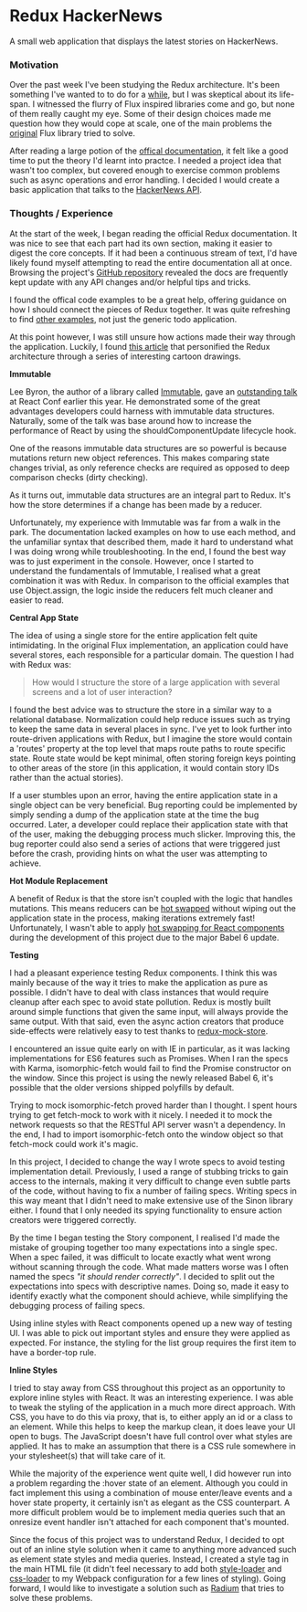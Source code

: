 # Redux HackerNews

A small web application that displays the latest stories on HackerNews.

### Motivation

Over the past week I've been studying the Redux architecture. It's been something I've wanted to to do for a [while](https://www.youtube.com/watch?v=xsSnOQynTHs), but I was skeptical about its life-span. I witnessed the flurry of Flux inspired libraries come and go, but none of them really caught my eye. Some of their design choices made me question how they would cope at scale, one of the main problems the [original](https://github.com/facebook/flux) Flux library tried to solve.

After reading a large potion of the [offical documentation](http://rackt.org/redux), it felt like a good time to put the theory I'd learnt into practce. I needed a project idea that wasn't too complex, but covered enough to exercise common problems such as async operations and error handling. I decided I would create a basic application that talks to the [HackerNews API](https://github.com/HackerNews/API).

### Thoughts / Experience

At the start of the week, I began reading the official Redux documentation. It was nice to see that each part had its own section, making it easier to digest the core concepts. If it had been a continuous stream of text, I'd have likely found myself attempting to read the entire documentation all at once. Browsing the project's [GitHub repository](https://github.com/rackt/redux/) revealed the docs are frequently kept update with any API changes and/or helpful tips and tricks.

I found the offical code examples to be a great help, offering guidance on how I should connect the pieces of Redux together. It was quite refreshing to find [other examples](http://rackt.org/redux/docs/introduction/Examples), not just the generic todo application.

At this point however, I was still unsure how actions made their way through the application. Luckily, I found [this article](https://code-cartoons.com/a-cartoon-intro-to-redux-3afb775501a6) that personified the Redux architecture through a series of interesting cartoon drawings.

**Immutable**

Lee Byron, the author of a library called [Immutable](https://github.com/facebook/immutable-js), gave an [outstanding talk](https://www.youtube.com/watch?v=I7IdS-PbEgI) at React Conf earlier this year. He demonstrated some of the great advantages developers could harness with immutable data structures. Naturally, some of the talk was base around how to increase the performance of React by using the shouldComponentUpdate lifecycle hook.

One of the reasons immutable data structures are so powerful is because mutations return new object references. This makes comparing state changes trivial, as only reference checks are required as opposed to deep comparison checks (dirty checking).

As it turns out, immutable data structures are an integral part to Redux. It's how the store determines if a change has been made by a reducer.

Unfortunately, my experience with Immutable was far from a walk in the park. The documentation lacked examples on how to use each method, and the unfamiliar syntax that described them, made it hard to understand what I was doing wrong while troubleshooting. In the end, I found the best way was to just experiment in the console. However, once I started to understand the fundamentals of Immutable, I realised what a great combination it was with Redux. In comparison to the official examples that use Object.assign, the logic inside the reducers felt much cleaner and easier to read.

**Central App State**

The idea of using a single store for the entire application felt quite intimidating. In the original Flux implementation, an application could have several stores, each responsible for a particular domain. The question I had with Redux was:

> How would I structure the store of a large application with several screens and a lot of user interaction?

I found the best advice was to structure the store in a similar way to a relational database. Normalization could help reduce issues such as trying to keep the same data in several places in sync. I've yet to look further into route-driven applications with Redux, but I imagine the store would contain a 'routes' property at the top level that maps route paths to route specific state. Route state would be kept minimal, often storing foreign keys pointing to other areas of the store (in this application, it would contain story IDs rather than the actual stories).

If a user stumbles upon an error, having the entire application state in a single object can be very beneficial. Bug reporting could be implemented by simply sending a dump of the application state at the time the bug occurred. Later, a developer could replace their application state with that of the user, making the debugging process much slicker. Improving this, the bug reporter could also send a series of actions that were triggered just before the crash, providing hints on what the user was attempting to achieve.

**Hot Module Replacement**

A benefit of Redux is that the store isn't coupled with the logic that handles mutations. This means reducers can be [hot swapped](https://webpack.github.io/docs/hot-module-replacement) without wiping out the application state in the process, making iterations extremely fast! Unfortunately, I wasn't able to apply [hot swapping for React components](https://github.com/gaearon/babel-plugin-react-transform) during the development of this project due to the major Babel 6 update.

**Testing**

I had a pleasant experience testing Redux components. I think this was mainly because of the way it tries to make the application as pure as possible. I didn't have to deal with class instances that would require cleanup after each spec to avoid state pollution. Redux is mostly built around simple functions that given the same input, will always provide the same output. With that said, even the async action creators that produce side-effects were relatively easy to test thanks to [redux-mock-store](https://github.com/arnaudbenard/redux-mock-store).

I encountered an issue quite early on with IE in particular, as it was lacking implementations for ES6 features such as Promises. When I ran the specs with Karma, isomorphic-fetch would fail to find the Promise constructor on the window. Since this project is using the newly released Babel 6, it's possible that the older versions shipped polyfills by default.

Trying to mock isomorphic-fetch proved harder than I thought. I spent hours trying to get fetch-mock to work with it nicely. I needed it to mock the network requests so that the RESTful API server wasn't a dependency. In the end, I had to import isomorphic-fetch onto the window object so that fetch-mock could work it's magic.

In this project, I decided to change the way I wrote specs to avoid testing implementation detail. Previously, I used a range of stubbing tricks to gain access to the internals, making it very difficult to change even subtle parts of the code, without having to fix a number of failing specs. Writing specs in this way meant that I didn't need to make extensive use of the Sinon library either. I found that I only needed its spying functionality to ensure action creators were triggered correctly.

By the time I began testing the Story component, I realised I'd made the mistake of grouping together too many expectations into a single spec. When a spec failed, it was difficult to locate exactly what went wrong without scanning through the code. What made matters worse was I often named the specs *"it should render correctly"*. I decided to split out the expectations into specs with descriptive names. Doing so, made it easy to identify exactly what the component should achieve, while simplifying the debugging process of failing specs.

Using inline styles with React components opened up a new way of testing UI. I was able to pick out important styles and ensure they were applied as expected. For instance, the styling for the list group requires the first item to have a border-top rule.

**Inline Styles**

I tried to stay away from CSS throughout this project as an opportunity to explore inline styles with React. It was an interesting experience. I was able to tweak the styling of the application in a much more direct approach. With CSS, you have to do this via proxy, that is, to either apply an id or a class to an element. While this helps to keep the markup clean, it does leave your UI open to bugs. The JavaScript doesn't have full control over what styles are applied. It has to make an assumption that there is a CSS rule somewhere in your stylesheet(s) that will take care of it.

While the majority of the experience went quite well, I did however run into a problem regarding the :hover state of an element. Although you could in fact implement this using a combination of mouse enter/leave events and a hover state property, it certainly isn't as elegant as the CSS counterpart. A more difficult problem would be to implement media queries such that an onresize event handler isn't attached for each component that's mounted.

Since the focus of this project was to understand Redux, I decided to opt out of an inline style solution when it came to anything more advanced such as element state styles and media queries. Instead, I created a style tag in the main HTML file (it didn't feel necessary to add both [style-loader](https://github.com/webpack/style-loader) and [css-loader](https://github.com/webpack/css-loader) to my Webpack configuration for a few lines of styling). Going forward, I would like to investigate a solution such as [Radium](https://github.com/FormidableLabs/radium) that tries to solve these problems.
